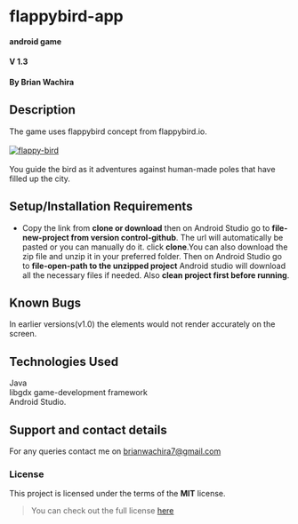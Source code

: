 # flappybird-app
#### android game
#### V 1.3
#### By **Brian Wachira**
## Description
The game uses flappybird concept from flappybird.io.<br/> <br/>
<a href="flappybird.io" target="_blank"><img src="https://vignette.wikia.nocookie.net/petitcomputer/images/3/39/Flappy_bird_logo.png/revision/latest?cb=20140212022105" alt="flappy-bird" style="height: auto !important;width: auto !important;"></a><br/><br/>
You guide the bird as it adventures against human-made poles that have  filled up the city.
## Setup/Installation Requirements
* Copy the link from **clone or download** then on Android Studio go to **file-new-project from version control-github**. The url will automatically be pasted or you can manually do it. click **clone**.You can also download the zip file and unzip it in your preferred folder. Then on Android Studio go to **file-open-path to the unzipped project**
Android studio will download all the necessary files if needed. Also **clean project first before running**.
## Known Bugs
In earlier versions(v1.0) the elements would not render accurately on the screen. 
## Technologies Used
Java<br/>libgdx game-development framework<br/>Android Studio.
## Support and contact details
For any queries contact me on brianwachira7@gmail.com
### License
This project is licensed under the terms of the **MIT** license.

>You can check out the full license [here](https://github.com/briananointed/flappybird-app/blob/master/LICENSE)


